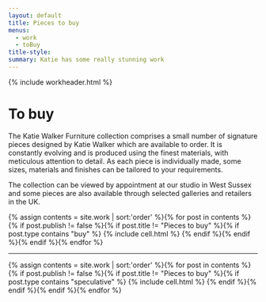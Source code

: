 ```yaml
---
layout: default
title: Pieces to buy
menus:
  - work
  - toBuy
title-style:
summary: Katie has some really stunning work
---
```




{% include workheader.html %}

<div class="work" markdown="1">
<!-- # The Katie Walker Furniture collection -->

# To buy #

The Katie Walker Furniture collection comprises a small number of signature pieces designed by Katie Walker which are available to order. It is constantly evolving and is produced using the finest materials, with meticulous attention to detail. As each piece is individually made, some sizes, materials and finishes can be tailored to your requirements.

The collection can be viewed by appointment at our studio in West Sussex and some pieces are also available through selected galleries and retailers in the UK.

  <div class="grid clearfix">
    {% assign contents = site.work | sort:'order' %}{% for post in contents %}{% if post.publish != false %}{% if post.title != "Pieces to buy" %}{% if post.type contains "buy" %}
    {% include cell.html %}
    {% endif %}{% endif %}{% endif %}{% endfor %}
  </div>

-----

  <div class="grid clearfix">
    {% assign contents = site.work | sort:'order' %}{% for post in contents %}{% if post.publish != false %}{% if post.title != "Pieces to buy" %}{% if post.type contains "speculative" %}
    {% include cell.html %}
    {% endif %}{% endif %}{% endif %}{% endfor %}
  </div>

</div>
